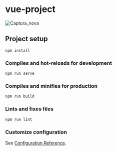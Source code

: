 # vue-project


![Captura_nova](https://user-images.githubusercontent.com/62195177/144939882-a1468494-33d1-40ef-acd3-b45325df1e5c.JPG)


## Project setup
```
npm install
```

### Compiles and hot-reloads for development
```
npm run serve
```

### Compiles and minifies for production
```
npm run build
```

### Lints and fixes files
```
npm run lint
```

### Customize configuration
See [Configuration Reference](https://cli.vuejs.org/config/).
